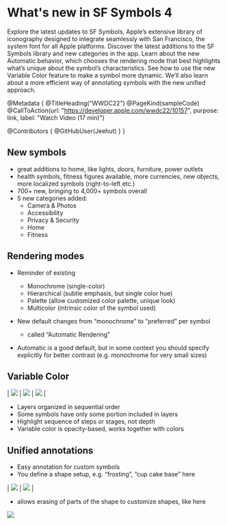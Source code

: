 # What's new in SF Symbols 4

Explore the latest updates to SF Symbols, Apple’s extensive library of iconography designed to integrate seamlessly with San Francisco, the system font for all Apple platforms. Discover the latest additions to the SF Symbols library and new categories in the app. Learn about the new Automatic behavior, which chooses the rendering mode that best highlights what’s unique about the symbol’s characteristics. See how to use the new Variable Color feature to make a symbol more dynamic. We’ll also learn about a more efficient way of annotating symbols with the new unified approach. 

@Metadata {
   @TitleHeading("WWDC22")
   @PageKind(sampleCode)
   @CallToAction(url: "https://developer.apple.com/wwdc22/10157", purpose: link, label: "Watch Video (17 min)")

   @Contributors {
      @GitHubUser(Jeehut)
   }
}



## New symbols

- great additions to home, like lights, doors, furniture, power outlets
- health symbols, fitness figures available, more currencies, new objects, more localized symbols (right-to-left etc.)
- 700+ new, bringing to 4,000+ symbols overall
- 5 new categories added:
  - Camera & Photos
  - Accessibility
  - Privacy & Security
  - Home
  - Fitness

## Rendering modes

- Reminder of existing
  - Monochrome (single-color)
  - Hierarchical (subtle emphasis, but single color hue)
  - Palette (allow customized color palette, unique look)
  - Multicolor (intrinsic color of the symbol used)

- New default changes from “monochrome” to “preferred” per symbol
  - called “Automatic Rendering”

- Automatic is a good default, but in some context you should specify explicitly for better contrast (e.g. monochrome for very small sizes)

## Variable Color

| ![][gif1] | ![][gif2] | ![][gif3] |

- Layers organized in sequential order
- Some symbols have only some portion included in layers
- Highlight sequence of steps or stages, not depth
- Variable color is opacity-based, works together with colors

## Unified annotations

- Easy annotation for custom symbols
- You define a shape setup, e.g. “frosting”, “cup cake base” here

| ![](https://user-images.githubusercontent.com/6942160/172727010-c769b9eb-aab7-4088-8e1c-617d1de1b7d5.png) | ![](https://user-images.githubusercontent.com/6942160/172727026-e43cd2a6-e257-4897-8084-f00fb632d520.png) |

- allows erasing of parts of the shape to customize shapes, like here

![](https://user-images.githubusercontent.com/6942160/172727088-29b09c94-470a-4f25-803e-c3889b7f1445.png)


[gif1]: speaker.gif
[gif2]: mic.gif
[gif3]: text.gif
